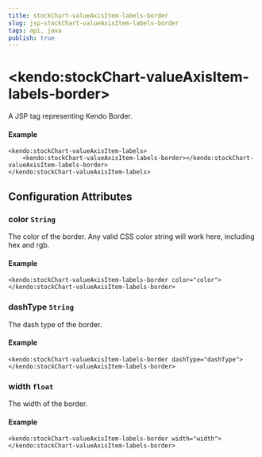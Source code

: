 ```yaml
---
title: stockChart-valueAxisItem-labels-border
slug: jsp-stockChart-valueAxisItem-labels-border
tags: api, java
publish: true
---
```


# \<kendo:stockChart-valueAxisItem-labels-border\>
A JSP tag representing Kendo Border.

#### Example
    <kendo:stockChart-valueAxisItem-labels>
        <kendo:stockChart-valueAxisItem-labels-border></kendo:stockChart-valueAxisItem-labels-border>
    </kendo:stockChart-valueAxisItem-labels>


## Configuration Attributes


### color `String`

The color of the border. Any valid CSS color string will work here, including
hex and rgb.

#### Example
    <kendo:stockChart-valueAxisItem-labels-border color="color">
    </kendo:stockChart-valueAxisItem-labels-border>



### dashType `String`

The dash type of the border.

#### Example
    <kendo:stockChart-valueAxisItem-labels-border dashType="dashType">
    </kendo:stockChart-valueAxisItem-labels-border>



### width `float`

The width of the border.

#### Example
    <kendo:stockChart-valueAxisItem-labels-border width="width">
    </kendo:stockChart-valueAxisItem-labels-border>


